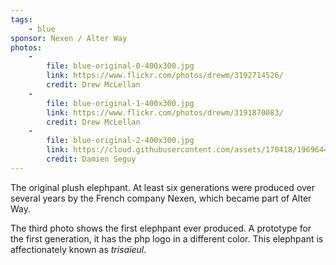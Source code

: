 ```yaml
---
tags:
    - blue
sponsor: Nexen / Alter Way
photos:
    -
        file: blue-original-0-400x300.jpg
        link: https://www.flickr.com/photos/drewm/3192714526/
        credit: Drew McLellan
    -
        file: blue-original-1-400x300.jpg
        link: https://www.flickr.com/photos/drewm/3191870083/
        credit: Drew McLellan
    -
        file: blue-original-2-400x300.jpg
        link: https://cloud.githubusercontent.com/assets/170418/19696441/61222b14-9ae7-11e6-90f9-0d1363344333.jpg
        credit: Damien Seguy
---
```

The original plush elephpant. At least six generations were produced over several
years by the French company Nexen, which became part of Alter Way.

The third photo shows the first elephpant ever produced. A prototype for the first
generation, it has the php logo in a different color. This elephpant is affectionately
known as <em>trisaïeul</em>.